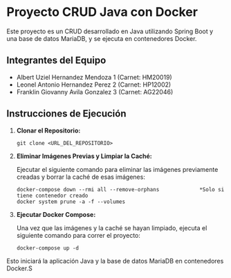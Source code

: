 # Proyecto CRUD Java con Docker

Este proyecto es un CRUD desarrollado en Java utilizando Spring Boot y una base de datos MariaDB, y se ejecuta en contenedores Docker.

## Integrantes del Equipo

- Albert Uziel Hernandez Mendoza 1 (Carnet: HM20019)
- Leonel Antonio Hernandez Perez 2 (Carnet: HP12002)
- Franklin Giovanny Avila Gonzalez 3 (Carnet: AG22046)

## Instrucciones de Ejecución

1. **Clonar el Repositorio:**

    ```
    git clone <URL_DEL_REPOSITORIO>
    ```

2. **Eliminar Imágenes Previas y Limpiar la Caché:**

    Ejecutar el siguiente comando para eliminar las imágenes previamente creadas y borrar la caché de esas imágenes:

    ```
    docker-compose down --rmi all --remove-orphans             *Solo si tiene contenedor creado
    docker system prune -a -f --volumes
    ```

3. **Ejecutar Docker Compose:**

    Una vez que las imágenes y la caché se hayan limpiado, ejecuta el siguiente comando para correr el proyecto:

    ```
    docker-compose up -d
    ```

Esto iniciará la aplicación Java y la base de datos MariaDB en contenedores Docker.S